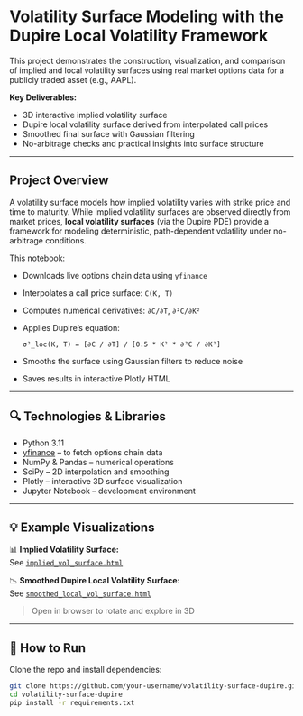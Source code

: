 # Volatility Surface Modeling with the Dupire Local Volatility Framework

This project demonstrates the construction, visualization, and comparison of implied and local volatility surfaces using real market options data for a publicly traded asset (e.g., AAPL).

**Key Deliverables:**
- 3D interactive implied volatility surface 
- Dupire local volatility surface derived from interpolated call prices
- Smoothed final surface with Gaussian filtering
- No-arbitrage checks and practical insights into surface structure

---

## Project Overview

A volatility surface models how implied volatility varies with strike price and time to maturity. While implied volatility surfaces are observed directly from market prices, **local volatility surfaces** (via the Dupire PDE) provide a framework for modeling deterministic, path-dependent volatility under no-arbitrage conditions.

This notebook:
- Downloads live options chain data using `yfinance`
- Interpolates a call price surface: `C(K, T)`
- Computes numerical derivatives: `∂C/∂T`, `∂²C/∂K²`

- Applies Dupire’s equation:
  
  `σ²_loc(K, T) = [∂C / ∂T] / [0.5 * K² * ∂²C / ∂K²]`


- Smooths the surface using Gaussian filters to reduce noise
- Saves results in interactive Plotly HTML

---

## 🔍 Technologies & Libraries

- Python 3.11
- [yfinance](https://github.com/ranaroussi/yfinance) – to fetch options chain data
- NumPy & Pandas – numerical operations
- SciPy – 2D interpolation and smoothing
- Plotly – interactive 3D surface visualization
- Jupyter Notebook – development environment

---

## 💡 Example Visualizations

📊 **Implied Volatility Surface:**  
See [`implied_vol_surface.html`](./plots/implied_vol_surface.html)

📉 **Smoothed Dupire Local Volatility Surface:**  
See [`smoothed_local_vol_surface.html`](./plots/smoothed_local_vol_surface.html)

> Open in browser to rotate and explore in 3D

---

## 🚀 How to Run

Clone the repo and install dependencies:

```bash
git clone https://github.com/your-username/volatility-surface-dupire.git
cd volatility-surface-dupire
pip install -r requirements.txt

